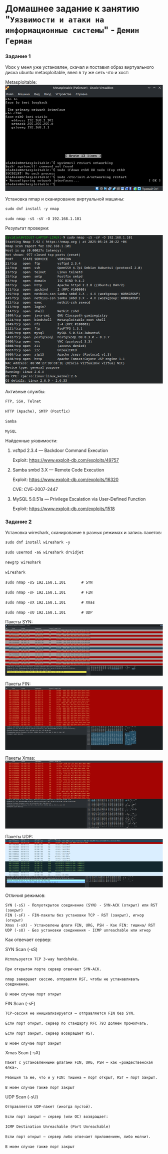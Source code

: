 # Домашнее задание к занятию "`Уязвимости и атаки на информационные системы`" - `Демин Герман`

### Задание 1

Vbox у меня уже установлен, скачал и поставил образ виртуального диска ubuntu metasploitable, ввел в ту же сеть что и хост:

Metasploitable:
![meta](/img/meta.png)

Установка nmap и сканирование виртуальной машины:

```
sudo dnf install -y nmap

sudo nmap -sS -sV -O 192.168.1.101
```

Результат проверки:

![scan-1](/img/scan-1.png)

Активные службы:

    FTP, SSH, Telnet

    HTTP (Apache), SMTP (Postfix)

    Samba

    MySQL

Найденные уязвимости:

1. vsftpd 2.3.4 — Backdoor Command Execution

    Exploit: https://www.exploit-db.com/exploits/49757

2. Samba smbd 3.X — Remote Code Execution

    Exploit: https://www.exploit-db.com/exploits/16320

    CVE: CVE-2007-2447

3. MySQL 5.0.51a — Privilege Escalation via User-Defined Function

    Exploit: https://www.exploit-db.com/exploits/1518

### Задание 2

Установка wireshark, сканирование в разных режимах и запись пакетов:

```
sudo dnf install wireshark -y

sudo usermod -aG wireshark drvidjet

newgrp wireshark

wireshark

sudo nmap -sS 192.168.1.101       # SYN

sudo nmap -sF 192.168.1.101       # FIN

sudo nmap -sX 192.168.1.101       # Xmas

sudo nmap -sU 192.168.1.101       # UDP
```

Пакеты SYN:
![scan-SYN](/img/scan-SYN.png)

Пакеты FIN:
![scan-FIN](/img/scan-FIN.png)

Пакеты Xmas:
![scan-Xmas](/img/scan-Xmas.png)

Пакеты UDP:
![scan-UDP](/img/scan-UDP.png)

Отличия режимов:

    SYN (-sS) - Полуоткрытое соединение (SYN) - SYN-ACK (открыт) или RST (закрыт)
    FIN (-sF) - FIN-пакеты без установки TCP - RST (закрыт), игнор (открыт)
    Xmas (-sX) - Установлены флаги FIN, URG, PSH - Как FIN: тишина/ RST
    UDP (-sU) - Без установки соединения - ICMP unreachable или игнор

Как отвечает сервер:

SYN Scan (-sS)

    Используется TCP 3-way handshake.

    При открытом порте сервер отвечает SYN-ACK.

    nmap завершает сессию, отправляя RST, чтобы не устанавливать соединение.
    
    В моем случае порт открыт

FIN Scan (-sF)

    TCP-сессия не инициализируется — отправляется FIN без SYN.

    Если порт открыт, сервер по стандарту RFC 793 должен промолчать.

    Если порт закрыт, сервер возвращает RST.
    
    В моем случае порт закрыт

Xmas Scan (-sX)

    Пакет с установленными флагами FIN, URG, PSH — как «рождественская ёлка».

    Реакция та же, что и у FIN: тишина = порт открыт, RST = порт закрыт.
    
    В моем случае также порт закрыт

UDP Scan (-sU)

    Отправляется UDP-пакет (иногда пустой).

    Если порт закрыт — сервер (или ОС) возвращает:

    ICMP Destination Unreachable (Port Unreachable)

    Если порт открыт — сервер либо отвечает приложением, либо молчит.

    В моем случае также порт закрыт

